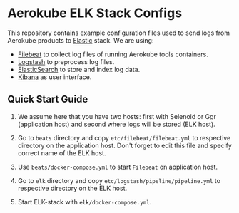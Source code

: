 # Aerokube ELK Stack Configs

This repository contains example configuration files used to send logs from Aerokube products to [Elastic](http://elastic.co/) stack. We are using:
* [Filebeat](https://www.elastic.co/products/beats/filebeat) to collect log files of running Aerokube tools containers.
* [Logstash](https://www.elastic.co/products/logstash) to preprocess log files.
* [ElasticSearch](https://www.elastic.co/products/elasticsearch) to store and index log data.
* [Kibana](https://www.elastic.co/products/kibana) as user interface.

## Quick Start Guide

1) We assume here that you have two hosts: first with Selenoid or Ggr (application host) and second where logs will be stored (ELK host).

2) Go to `beats` directory and copy `etc/filebeat/filebeat.yml` to respective directory on the application host. Don't forget to edit this file and specify correct name of the ELK host.

3) Use `beats/docker-compose.yml` to start `Filebeat` on application host.
4) Go to `elk` directory and copy `etc/logstash/pipeline/pipeline.yml` to respective directory on the ELK host.
5) Start ELK-stack with `elk/docker-compose.yml`.

